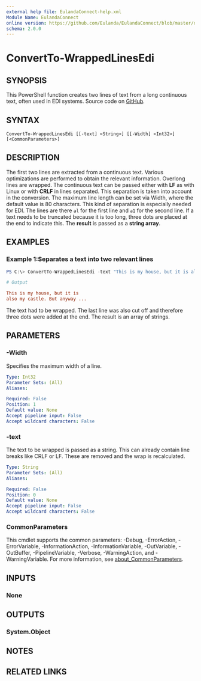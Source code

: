 ```yaml
---
external help file: EulandaConnect-help.xml
Module Name: EulandaConnect
online version: https://github.com/Eulanda/EulandaConnect/blob/master/docs/Convert-WrappedLinesEdi.md
schema: 2.0.0
---
```


# ConvertTo-WrappedLinesEdi

## SYNOPSIS
This PowerShell function creates two lines of text from a long continuous text, often used in EDI systems. Source code on [GitHub](https://github.com/Eulanda/EulandaConnect/blob/master/source/public/ConvertTo-WrappedLinesEdi.ps1).

## SYNTAX

```
ConvertTo-WrappedLinesEdi [[-text] <String>] [[-Width] <Int32>] [<CommonParameters>]
```

## DESCRIPTION
The first two lines are extracted from a continuous text. Various optimizations are performed to obtain the relevant information. Overlong lines are wrapped. The continuous text can be passed either with **LF** as with Linux or with **CRLF** in lines separated. This separation is taken into account in the conversion.
The maximum line length can be set via Width, where the default value is 80 characters. This kind of separation is especially needed for EDI. The lines are there `al` for the first line and `a1` for the second line. If a text needs to be truncated because it is too long, three dots are placed at the end to indicate this. The **result** is passed as a **string array**.

## EXAMPLES

### Example 1:Separates a text into two relevant lines
```powershell
PS C:\> ConvertTo-WrappedLinesEdi -text "This is my house, but it is also my castle.`nBut anyway my car is also my car" -width 30
```

```ini
# Output

This is my house, but it is
also my castle. But anyway ...
```

The text had to be wrapped. The last line was also cut off and therefore three dots were added at the end. The result is an array of strings.

## PARAMETERS

### -Width
Specifies the maximum width of a line.

```yaml
Type: Int32
Parameter Sets: (All)
Aliases:

Required: False
Position: 1
Default value: None
Accept pipeline input: False
Accept wildcard characters: False
```

### -text
The text to be wrapped is passed as a string. This can already contain line breaks like CRLF or LF. These are removed and the wrap is recalculated.

```yaml
Type: String
Parameter Sets: (All)
Aliases:

Required: False
Position: 0
Default value: None
Accept pipeline input: False
Accept wildcard characters: False
```

### CommonParameters
This cmdlet supports the common parameters: -Debug, -ErrorAction, -ErrorVariable, -InformationAction, -InformationVariable, -OutVariable, -OutBuffer, -PipelineVariable, -Verbose, -WarningAction, and -WarningVariable. For more information, see [about_CommonParameters](http://go.microsoft.com/fwlink/?LinkID=113216).

## INPUTS

### None

## OUTPUTS

### System.Object
## NOTES

## RELATED LINKS
